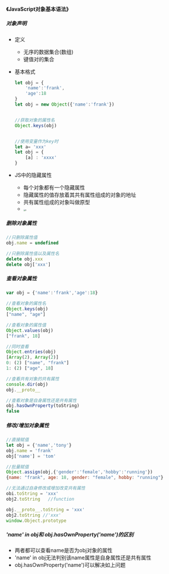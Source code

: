 #### 《JavaScript对象基本语法》

##### 对象声明

+ 定义

  + 无序的数据集合(数组)
  + 键值对的集合

+ 基本格式

  ```javascript
  let obj = {
      'name':'frank',
      'age':18
  }
  let obj = new Object({'name':'frank'})
  
  
  //获取对象的属性名
  Object.keys(obj)
  
  
  //使用变量作为key时
  let a= 'xxx'
  let obj = {
      [a] : 'xxxx'
  }
  ```

+ JS中的隐藏属性

  + 每个对象都有一个隐藏属性
  + 隐藏属性的值存放着其共有属性组成的对象的地址
  + 共有属性组成的对象叫做原型
  + <img src="https://i.loli.net/2021/09/12/8jZqPNFvIS3cuks.png" alt="x" style="zoom: 33%;" />

##### 删除对象属性

```javascript
//只删除属性值
obj.name = undefined

//只删除属性值以及属性名
delete obj.xxx
delete obj['xxx']
```

##### 查看对象属性

```javascript
var obj = {'name':'frank','age':18}

//查看对象的属性名
Object.keys(obj)
["name", "age"]

//查看对象的属性值
Object.values(obj)
["frank", 18]

//同时查看
Object.entries(obj)
[Array(2), Array(2)]
0: (2) ["name", "frank"]
1: (2) ["age", 18]

//查看共有对象的共有属性
console.dir(obj)
obj.__proto__

//查看对象是自身属性还是共有属性
obj.hasOwnProperty(toString)
false
```

##### 修改/增加对象属性

```javascript
//直接赋值
let obj = {'name','tony'}
obj.name = 'frank'
obj['name'] = 'tom'

//批量赋值
Object.assign(obj,{'gender':'female','hobby':'running'})
{name: "frank", age: 18, gender: "female", hobby: "running"}

//无法通过自身修改或增加改变共有属性
obi.toString = 'xxx'
obj2.toString	//function

obj.__proto__.toString = 'xxx'
obj2.toString //'xxx'
window.Object.prototype
```

##### 'name' in obj和 obj.hasOwnProperty('name')的区别

+ 两者都可以查看name是否为obj对象的属性
+ 'name' in obj无法判别该name属性是自身属性还是共有属性
+ obj.hasOwnProperty('name')可以解决如上问题
